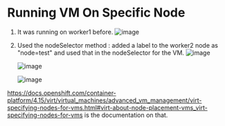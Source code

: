 # Running VM On Specific Node


1. It was running on worker1 before.
   ![image](https://github.com/BidGithub2022/OpenShiftVirtualization/assets/113651761/12d71b62-761a-48c0-9e91-358a26a8c68d)


2. Used the nodeSelector method : added a label to the worker2 node as "node=test" and used that in the nodeSelector for the VM.
   ![image](https://github.com/BidGithub2022/OpenShiftVirtualization/assets/113651761/bb619dbe-7282-4ff2-a640-4af47f5bc579)

   ![image](https://github.com/BidGithub2022/OpenShiftVirtualization/assets/113651761/ec3a7161-99c0-4185-bd4f-6da3fe35d34d)

   ![image](https://github.com/BidGithub2022/OpenShiftVirtualization/assets/113651761/8c892bb8-38db-4ce4-8561-5d57dfcdcca2)

https://docs.openshift.com/container-platform/4.15/virt/virtual_machines/advanced_vm_management/virt-specifying-nodes-for-vms.html#virt-about-node-placement-vms_virt-specifying-nodes-for-vms is the documentation on that.
